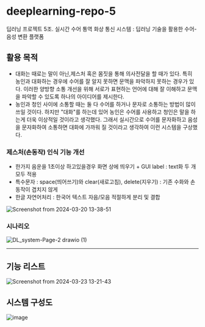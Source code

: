 # deeplearning-repo-5
딥러닝 프로젝트 5조. 실시간 수어 통역 화상 통신 시스템 : 딥러닝 기술을 활용한 수어-음성 변환 플랫폼

## 활용 목적
- 대화는 때로는 말이 아닌,제스처 혹은 몸짓을 통해 의사전달을 할 때가 있다. 특히 농인과 대화하는 경우에 수어를 잘 알지 못하면 문맥을 파악하지 못하는 경우가 있다. 이러한 양방향 소통 개선을 위해 서로가 표현하는 언어에 대해
  잘 이해하고 문맥을 파악할 수 있도록 하나의 아이디어를 제시한다.
- 농인과 청인 사이에 소통할 때는 둘 다 수어를 하거나 문자로 소통하는 방법이 많이 쓰일 것이다. 하지만 "대화"를 하는데 있어 농인은 수어를 사용하고 청인은 말을 하는게 더욱 이상적일 것이라고 생각했다.
그래서 실시간으로 수어를 문자화하고 음성을 문자화하여 소통하면 대화에 가까워 질 것이라고 생각하여 이런 시스템을 구상했다.

### 제스처(손동작) 인식 기능 개선
- 한가지 음운을 1초이상 하고있을경우 화면 상에 띄우기 + GUI label : text화 두 개 모두 적용 
- 특수문자 : space(띄어쓰기)와 clear(새로고침), delete(지우기) : 기존 수화와 손동작이 겹치지 않게
- 한글 자연어처리 : 한국어 텍스트 자음/모음 적절하게 분리 및 결합

![Screenshot from 2024-03-20 13-38-51](https://github.com/addinedu-ros-4th/deeplearning-repo-5/assets/118419026/8fc246e0-b344-4a6e-b9b7-cc85ba9a2b69)

### 시나리오

![DL_system-Page-2 drawio (1)](https://github.com/addinedu-ros-4th/deeplearning-repo-5/assets/118419026/765a6fe3-8a87-4a34-96d7-dabd17e4e0fd)

---

## 기능 리스트
![Screenshot from 2024-03-23 13-21-43](https://github.com/addinedu-ros-4th/deeplearning-repo-5/assets/118419026/688857a8-377a-4ab6-894c-53c0d00d7184)

## 시스템 구성도
![image](https://github.com/addinedu-ros-4th/deeplearning-repo-5/assets/162243554/7cf192ce-980b-4124-adb2-365c06622897)
